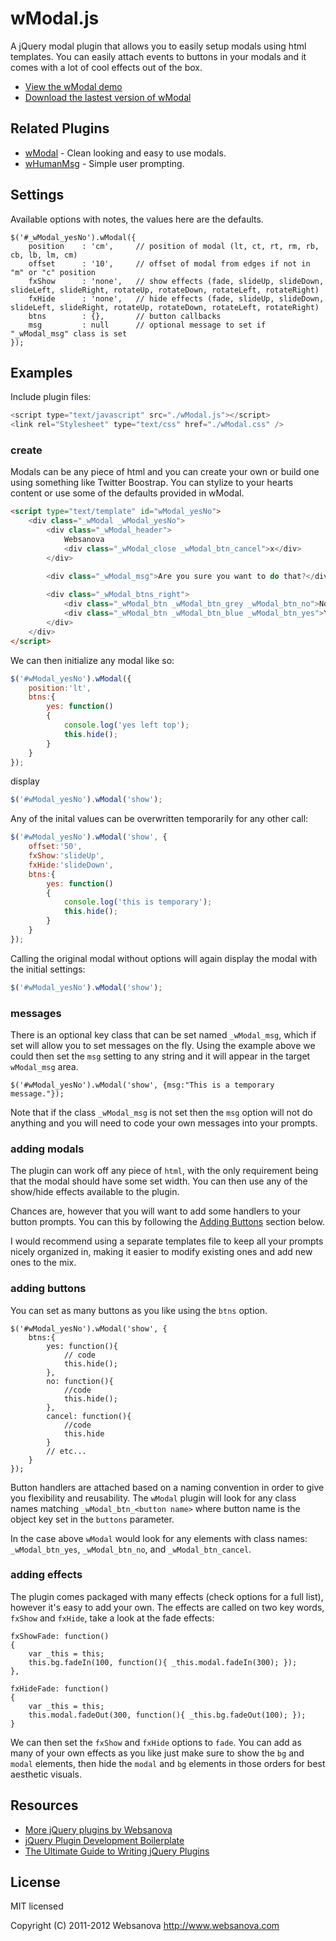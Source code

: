 # wModal.js

A jQuery modal plugin that allows you to easily setup modals using html templates.  You can easily attach events to buttons in your modals and it comes with a lot of cool effects out of the box.

* [View the wModal demo](http://wmodal.websanova.com)
* [Download the lastest version of wModal](https://github.com/websanova/wModal/tags)


## Related Plugins

* [wModal](http://wmodal.websanova.com) - Clean looking and easy to use modals.
* [wHumanMsg](http://whumanmsg.websanova.com) - Simple user prompting.


## Settings

Available options with notes, the values here are the defaults.

```
$('#_wModal_yesNo').wModal({
    position    : 'cm',     // position of modal (lt, ct, rt, rm, rb, cb, lb, lm, cm)
    offset      : '10',     // offset of modal from edges if not in "m" or "c" position
    fxShow      : 'none',   // show effects (fade, slideUp, slideDown, slideLeft, slideRight, rotateUp, rotateDown, rotateLeft, rotateRight)
    fxHide      : 'none',   // hide effects (fade, slideUp, slideDown, slideLeft, slideRight, rotateUp, rotateDown, rotateLeft, rotateRight)
    btns        : {},       // button callbacks
    msg         : null      // optional message to set if "_wModal_msg" class is set
});
```


## Examples

Include plugin files:

```js
<script type="text/javascript" src="./wModal.js"></script>
<link rel="Stylesheet" type="text/css" href="./wModal.css" />
```

### create

Modals can be any piece of html and you can create your own or build one using something like Twitter Boostrap.  You can stylize to your hearts content or use some of the defaults provided in wModal.

```html
<script type="text/template" id="wModal_yesNo">
    <div class="_wModal _wModal_yesNo">
        <div class="_wModal_header">
            Websanova
            <div class="_wModal_close _wModal_btn_cancel">x</div>
        </div>

        <div class="_wModal_msg">Are you sure you want to do that?</div>
        
        <div class="_wModal_btns_right">
            <div class="_wModal_btn _wModal_btn_grey _wModal_btn_no">No</div>
            <div class="_wModal_btn _wModal_btn_blue _wModal_btn_yes">Yes</div>
        </div>
    </div>
</script>
```

We can then initialize any modal like so:

```js
$('#wModal_yesNo').wModal({
    position:'lt',
    btns:{
        yes: function()
        {
            console.log('yes left top');
            this.hide();
        }
    }
});
```

display

```js
$('#wModal_yesNo').wModal('show');
```

Any of the inital values can be overwritten temporarily for any other call:

```js
$('#wModal_yesNo').wModal('show', {
    offset:'50',
    fxShow:'slideUp',
    fxHide:'slideDown',
    btns:{
        yes: function()
        {
            console.log('this is temporary');
            this.hide();
        }
    }
});
```

Calling the original modal without options will again display the modal with the initial settings:

```js
$('#wModal_yesNo').wModal('show');
```


### messages

There is an optional key class that can be set named `_wModal_msg`, which if set will allow you to set messages on the fly. Using the example above we could then set the `msg` setting to any string and it will appear in the target `wModal_msg` area.

```
$('#wModal_yesNo').wModal('show', {msg:"This is a temporary message."});
```

Note that if the class `_wModal_msg` is not set then the `msg` option will not do anything and you will need to code your own messages into your prompts.


### adding modals

The plugin can work off any piece of `html`, with the only requirement being that the modal should have some set width.  You can then use any of the show/hide effects available to the plugin.

Chances are, however that you will want to add some handlers to your button prompts.  You can this by following the [Adding Buttons](https://github.com/websanova/wModal#addingbuttons) section below.

I would recommend using a separate templates file to keep all your prompts nicely organized in, making it easier to modify existing ones and add new ones to the mix.


### adding buttons

You can set as many buttons as you like using the `btns` option.

```
$('#wModal_yesNo').wModal('show', {
    btns:{
        yes: function(){
            // code
            this.hide();
        },
        no: function(){
            //code
            this.hide();
        },
        cancel: function(){
            //code
            this.hide
        }
        // etc...
    }
});
```

Button handlers are attached based on a naming convention in order to give you flexibility and reusability.  The `wModal` plugin will look for any class names matching `_wModal_btn_<button name>` where  button name is the object key set in the `buttons` parameter.

In the case above `wModal` would look for any elements with class names: `_wModal_btn_yes`, `_wModal_btn_no`, and `_wModal_btn_cancel`.


### adding effects

The plugin comes packaged with many effects (check options for a full list), however it's easy to add your own.  The effects are called on two key words, `fxShow` and `fxHide`, take a look at the fade effects:

```
fxShowFade: function()
{
    var _this = this;
    this.bg.fadeIn(100, function(){ _this.modal.fadeIn(300); });
},

fxHideFade: function()
{
    var _this = this;
    this.modal.fadeOut(300, function(){ _this.bg.fadeOut(100); });
}
```

We can then set the `fxShow` and `fxHide` options to `fade`.  You can add as many of your own effects as you like just make sure to show the `bg` and `modal` elements, then hide the `modal` and `bg` elements in those orders for best aesthetic visuals.


## Resources

* [More jQuery plugins by Websanova](http://websanova.com/plugins)
* [jQuery Plugin Development Boilerplate](http://wboiler.websanova.com)
* [The Ultimate Guide to Writing jQuery Plugins](http://www.websanova.com/blog/jquery/the-ultimate-guide-to-writing-jquery-plugins)


## License

MIT licensed

Copyright (C) 2011-2012 Websanova http://www.websanova.com